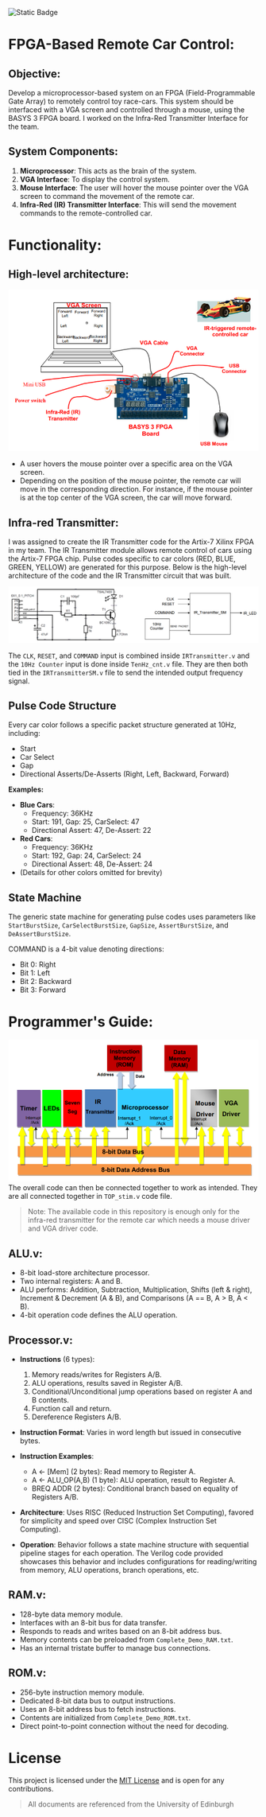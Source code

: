![Static Badge](https://img.shields.io/badge/University%20of%20Edinburgh%20-%20Digital%20Systems%20Laboratory%204%20-%20blue) 

# FPGA-Based Remote Car Control:

## Objective:  
Develop a microprocessor-based system on an FPGA (Field-Programmable Gate Array) to remotely control toy race-cars. This system should be interfaced with a VGA screen and controlled through a mouse, using the BASYS 3 FPGA board. I worked on the Infra-Red Transmitter Interface for the team.


## System Components:

1. **Microprocessor**: This acts as the brain of the system.
2. **VGA Interface**: To display the control system.
3. **Mouse Interface**: The user will hover the mouse pointer over the VGA screen to command the movement of the remote car.
4. **Infra-Red (IR) Transmitter Interface**: This will send the movement commands to the remote-controlled car.


# Functionality:
## High-level architecture:

![HighLevel](docs/HighLevel.png)

- A user hovers the mouse pointer over a specific area on the VGA screen.
- Depending on the position of the mouse pointer, the remote car will move in the corresponding direction. For instance, if the mouse pointer is at the top center of the VGA screen, the car will move forward.

## Infra-red Transmitter:

I was assigned to create the IR Transmitter code for the Artix-7 Xilinx FPGA in my team. The IR Transmitter module allows remote control of cars using the Artix-7 FPGA chip. Pulse codes specific to car colors (RED, BLUE, GREEN, YELLOW) are generated for this purpose. Below is the high-level architecture of the code and the IR Transmitter circuit that was built.

![IR](docs/IR.png)

The `CLK`, `RESET`, and `COMMAND` input is combined inside `IRTransmitter.v` and the `10Hz Counter` input is done inside `TenHz_cnt.v` file. They are then both tied in the `IRTransmitterSM.v` file to send the intended output frequency signal.

## Pulse Code Structure

Every car color follows a specific packet structure generated at 10Hz, including:
- Start
- Car Select
- Gap
- Directional Asserts/De-Asserts (Right, Left, Backward, Forward)

**Examples:**
- **Blue Cars**:
  - Frequency: 36KHz
  - Start: 191, Gap: 25, CarSelect: 47
  - Directional Assert: 47, De-Assert: 22
- **Red Cars**:
  - Frequency: 36KHz
  - Start: 192, Gap: 24, CarSelect: 24
  - Directional Assert: 48, De-Assert: 24
- (Details for other colors omitted for brevity)

## State Machine

The generic state machine for generating pulse codes uses parameters like `StartBurstSize`, `CarSelectBurstSize`, `GapSize`, `AssertBurstSize`, and `DeAssertBurstSize`.

COMMAND is a 4-bit value denoting directions:
- Bit 0: Right
- Bit 1: Left
- Bit 2: Backward
- Bit 3: Forward

# Programmer's Guide: 
![HigherLevel](docs/HigherLevel.png)
The overall code can then be connected together to work as intended. They are all connected together in `TOP_stim.v` code file.
> Note: The available code in this repository is enough only for the infra-red transmitter for the remote car which needs a mouse driver and VGA driver code.

## ALU.v:
- 8-bit load-store architecture processor.
- Two internal registers: A and B.
- ALU performs: Addition, Subtraction, Multiplication, Shifts (left & right), Increment & Decrement (A & B), and Comparisons (A == B, A > B, A < B).
- 4-bit operation code defines the ALU operation.

## Processor.v:

- **Instructions** (6 types):
  1. Memory reads/writes for Registers A/B.
  2. ALU operations, results saved in Register A/B.
  3. Conditional/Unconditional jump operations based on register A and B contents.
  4. Function call and return.
  5. Dereference Registers A/B.

- **Instruction Format**: Varies in word length but issued in consecutive bytes.

- **Instruction Examples**:
  - A <- [Mem] (2 bytes): Read memory to Register A.
  - A <- ALU_OP(A,B) (1 byte): ALU operation, result to Register A.
  - BREQ ADDR (2 bytes): Conditional branch based on equality of Registers A/B.

- **Architecture**: Uses RISC (Reduced Instruction Set Computing), favored for simplicity and speed over CISC (Complex Instruction Set Computing).

- **Operation**: Behavior follows a state machine structure with sequential pipeline stages for each operation. The Verilog code provided showcases this behavior and includes configurations for reading/writing from memory, ALU operations, branch operations, etc.

## RAM.v:
- 128-byte data memory module.
- Interfaces with an 8-bit bus for data transfer.
- Responds to reads and writes based on an 8-bit address bus.
- Memory contents can be preloaded from `Complete_Demo_RAM.txt`.
- Has an internal tristate buffer to manage bus connections.

## ROM.v:
- 256-byte instruction memory module.
- Dedicated 8-bit data bus to output instructions.
- Uses an 8-bit address bus to fetch instructions.
- Contents are initialized from `Complete_Demo_ROM.txt`.
- Direct point-to-point connection without the need for decoding.

# License

This project is licensed under the [MIT License](https://opensource.org/licenses/MIT) and is open for any contributions.

> All documents are referenced from the University of Edinburgh
